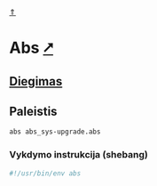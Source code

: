 [&uArr;](./readme.md)

# Abs [&#x2B67;](https://www.abs-lang.org/)

## [Diegimas](../install/abs_readme.md)

## Paleistis

```bash
abs abs_sys-upgrade.abs
```

### Vykdymo instrukcija (shebang)

```bash
#!/usr/bin/env abs
```
